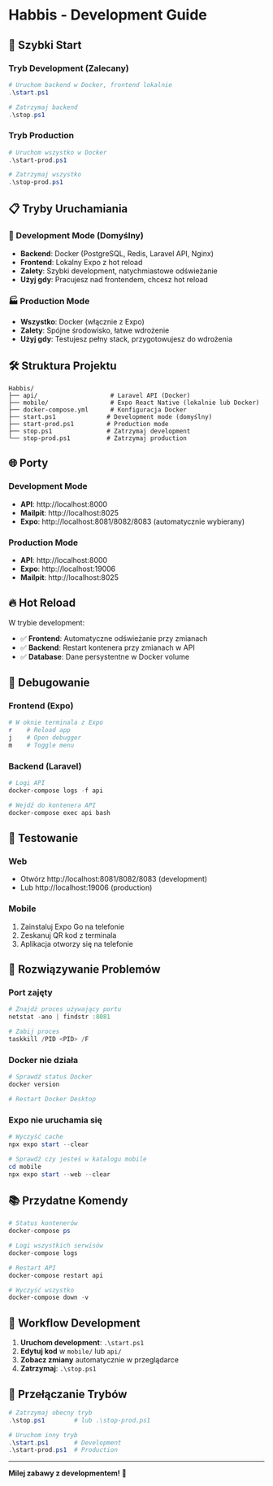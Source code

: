 # Habbis - Development Guide

## 🚀 Szybki Start

### Tryb Development (Zalecany)
```powershell
# Uruchom backend w Docker, frontend lokalnie
.\start.ps1

# Zatrzymaj backend
.\stop.ps1
```

### Tryb Production
```powershell
# Uruchom wszystko w Docker
.\start-prod.ps1

# Zatrzymaj wszystko
.\stop-prod.ps1
```

## 📋 Tryby Uruchamiania

### 🔧 Development Mode (Domyślny)
- **Backend**: Docker (PostgreSQL, Redis, Laravel API, Nginx)
- **Frontend**: Lokalny Expo z hot reload
- **Zalety**: Szybki development, natychmiastowe odświeżanie
- **Użyj gdy**: Pracujesz nad frontendem, chcesz hot reload

### 🏭 Production Mode
- **Wszystko**: Docker (włącznie z Expo)
- **Zalety**: Spójne środowisko, łatwe wdrożenie
- **Użyj gdy**: Testujesz pełny stack, przygotowujesz do wdrożenia

## 🛠️ Struktura Projektu

```
Habbis/
├── api/                    # Laravel API (Docker)
├── mobile/                 # Expo React Native (lokalnie lub Docker)
├── docker-compose.yml      # Konfiguracja Docker
├── start.ps1              # Development mode (domyślny)
├── start-prod.ps1         # Production mode
├── stop.ps1               # Zatrzymaj development
└── stop-prod.ps1          # Zatrzymaj production
```

## 🌐 Porty

### Development Mode
- **API**: http://localhost:8000
- **Mailpit**: http://localhost:8025
- **Expo**: http://localhost:8081/8082/8083 (automatycznie wybierany)

### Production Mode
- **API**: http://localhost:8000
- **Expo**: http://localhost:19006
- **Mailpit**: http://localhost:8025

## 🔥 Hot Reload

W trybie development:
- ✅ **Frontend**: Automatyczne odświeżanie przy zmianach
- ✅ **Backend**: Restart kontenera przy zmianach w API
- ✅ **Database**: Dane persystentne w Docker volume

## 🐛 Debugowanie

### Frontend (Expo)
```powershell
# W oknie terminala z Expo
r    # Reload app
j    # Open debugger
m    # Toggle menu
```

### Backend (Laravel)
```powershell
# Logi API
docker-compose logs -f api

# Wejdź do kontenera API
docker-compose exec api bash
```

## 📱 Testowanie

### Web
- Otwórz http://localhost:8081/8082/8083 (development)
- Lub http://localhost:19006 (production)

### Mobile
1. Zainstaluj Expo Go na telefonie
2. Zeskanuj QR kod z terminala
3. Aplikacja otworzy się na telefonie

## 🚨 Rozwiązywanie Problemów

### Port zajęty
```powershell
# Znajdź proces używający portu
netstat -ano | findstr :8081

# Zabij proces
taskkill /PID <PID> /F
```

### Docker nie działa
```powershell
# Sprawdź status Docker
docker version

# Restart Docker Desktop
```

### Expo nie uruchamia się
```powershell
# Wyczyść cache
npx expo start --clear

# Sprawdź czy jesteś w katalogu mobile
cd mobile
npx expo start --web --clear
```

## 📚 Przydatne Komendy

```powershell
# Status kontenerów
docker-compose ps

# Logi wszystkich serwisów
docker-compose logs

# Restart API
docker-compose restart api

# Wyczyść wszystko
docker-compose down -v
```

## 🎯 Workflow Development

1. **Uruchom development**: `.\start.ps1`
2. **Edytuj kod** w `mobile/` lub `api/`
3. **Zobacz zmiany** automatycznie w przeglądarce
4. **Zatrzymaj**: `.\stop.ps1`

## 🔄 Przełączanie Trybów

```powershell
# Zatrzymaj obecny tryb
.\stop.ps1        # lub .\stop-prod.ps1

# Uruchom inny tryb
.\start.ps1       # Development
.\start-prod.ps1  # Production
```

---

**Milej zabawy z developmentem! 🎉**
